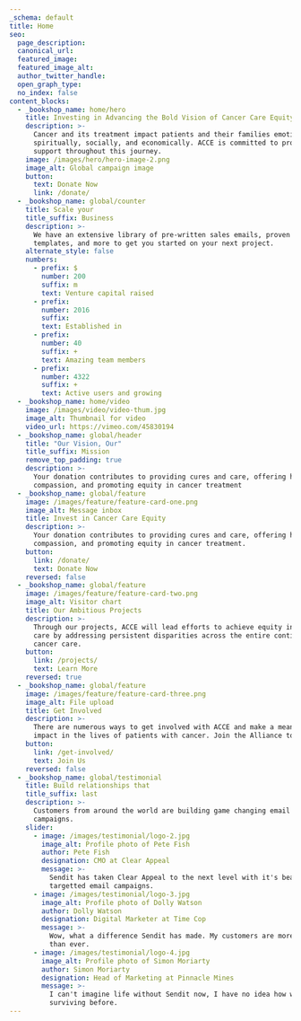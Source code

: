 ```yaml
---
_schema: default
title: Home
seo:
  page_description:
  canonical_url:
  featured_image:
  featured_image_alt:
  author_twitter_handle:
  open_graph_type:
  no_index: false
content_blocks:
  - _bookshop_name: home/hero
    title: Investing in Advancing the Bold Vision of Cancer Care Equity
    description: >-
      Cancer and its treatment impact patients and their families emotionally,
      spiritually, socially, and economically. ACCE is committed to providing
      support throughout this journey.
    image: /images/hero/hero-image-2.png
    image_alt: Global campaign image
    button:
      text: Donate Now
      link: /donate/
  - _bookshop_name: global/counter
    title: Scale your
    title_suffix: Business
    description: >-
      We have an extensive library of pre-written sales emails, proven marketing
      templates, and more to get you started on your next project.
    alternate_style: false
    numbers:
      - prefix: $
        number: 200
        suffix: m
        text: Venture capital raised
      - prefix:
        number: 2016
        suffix:
        text: Established in
      - prefix:
        number: 40
        suffix: +
        text: Amazing team members
      - prefix:
        number: 4322
        suffix: +
        text: Active users and growing
  - _bookshop_name: home/video
    image: /images/video/video-thum.jpg
    image_alt: Thumbnail for video
    video_url: https://vimeo.com/45830194
  - _bookshop_name: global/header
    title: "Our Vision, Our"
    title_suffix: Mission
    remove_top_padding: true
    description: >-
      Your donation contributes to providing cures and care, offering hope and
      compassion, and promoting equity in cancer treatment
  - _bookshop_name: global/feature
    image: /images/feature/feature-card-one.png
    image_alt: Message inbox
    title: Invest in Cancer Care Equity
    description: >-
      Your donation contributes to providing cures and care, offering hope and
      compassion, and promoting equity in cancer treatment.
    button:
      link: /donate/
      text: Donate Now
    reversed: false
  - _bookshop_name: global/feature
    image: /images/feature/feature-card-two.png
    image_alt: Visitor chart
    title: Our Ambitious Projects
    description: >-
      Through our projects, ACCE will lead efforts to achieve equity in cancer
      care by addressing persistent disparities across the entire continuum of
      cancer care.
    button:
      link: /projects/
      text: Learn More
    reversed: true
  - _bookshop_name: global/feature
    image: /images/feature/feature-card-three.png
    image_alt: File upload
    title: Get Involved
    description: >-
      There are numerous ways to get involved with ACCE and make a meaningful
      impact in the lives of patients with cancer. Join the Alliance today.
    button:
      link: /get-involved/
      text: Join Us
    reversed: false
  - _bookshop_name: global/testimonial
    title: Build relationships that
    title_suffix: last
    description: >-
      Customers from around the world are building game changing email marketing
      campaigns.
    slider:
      - image: /images/testimonial/logo-2.jpg
        image_alt: Profile photo of Pete Fish
        author: Pete Fish
        designation: CMO at Clear Appeal
        message: >-
          Sendit has taken Clear Appeal to the next level with it's beautiful
          targetted email campaigns.
      - image: /images/testimonial/logo-3.jpg
        image_alt: Profile photo of Dolly Watson
        author: Dolly Watson
        designation: Digital Marketer at Time Cop
        message: >-
          Wow, what a difference Sendit has made. My customers are more engaged
          than ever.
      - image: /images/testimonial/logo-4.jpg
        image_alt: Profile photo of Simon Moriarty
        author: Simon Moriarty
        designation: Head of Marketing at Pinnacle Mines
        message: >-
          I can't imagine life without Sendit now, I have no idea how we were
          surviving before.
---
```

